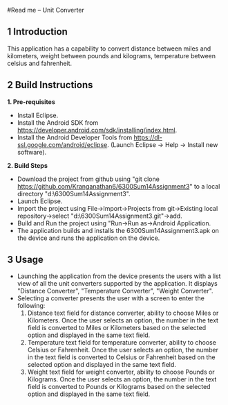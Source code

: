 #Read me – Unit Converter
## 1 Introduction
This application has a capability to convert distance between miles and kilometers, weight between pounds and kilograms, temperature between celsius and fahrenheit.

## 2 Build Instructions
**1. Pre-requisites**
* Install Eclipse.
* Install the Android SDK from https://developer.android.com/sdk/installing/index.html.
* Install the Android Developer Tools from https://dl-ssl.google.com/android/eclipse. (Launch Eclipse -> Help -> Install new software).

**2. Build Steps**
* Download the project from github using "git clone https://github.com/Kranganathan6/6300Sum14Assignment3" to a local directory 
"d:\6300Sum14Assignment3".
* Launch Eclipse.
* Import the project using File->Import->Projects from git->Existing local repository->select "d:\6300Sum14Assignment3\.git"->add.
* Build and Run the project using "Run->Run as->Android Application.
* The application builds and installs the 6300Sum14Assignment3.apk on the device and runs the application on the device.

## 3 Usage
* Launching the application from the device presents the users with a list view of all the unit converters supported by the application. It displays "Distance Converter", "Temperature Converter", "Weight Converter".
* Selecting a converter presents the user with a screen to enter the following:
  1. Distance text field for distance converter, ability to choose Miles or Kilometers. Once the user selects an option, the number in the text field is converted to Miles or Kilometers based on the selected option and displayed in the same text field.
  2.  Temperature text field for temperature converter, ability to choose Celsius or Fahrenheit. Once the user selects an option, the number in the text field is converted to Celsius or Fahrenheit based on the selected option and displayed in the same text field.
  3.  Weight text field for weight converter, ability to choose Pounds or Kilograms. Once the user selects an option, the number in the text field is converted to Pounds or Kilograms based on the selected option and displayed in the same text field.
